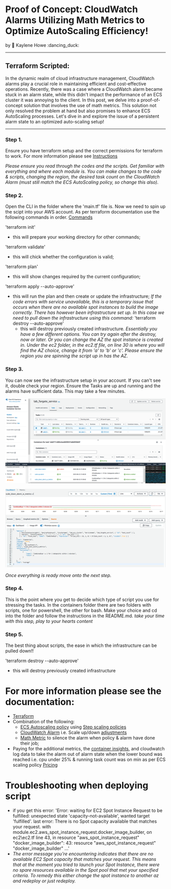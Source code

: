 # Proof of Concept: CloudWatch Alarms Utilizing Math Metrics to Optimize AutoScaling Efficiency!
by :sunflower: Kaylene Howe :dancing_duck:

---

## Terraform Scripted:
In the dynamic realm of cloud infrastructure management, CloudWatch alarms play a crucial role in maintaining efficient and cost-effective operations. Recently, there was a case where a CloudWatch alarm became stuck in an alarm state, while this didn't impact the performance of an ECS cluster it was annoying to the client. 
In this post, we delve into a proof-of-concept solution that involves the use of math metrics. This solution not only resolved the problem at hand but also promises to enhance ECS AutoScaling processes. Let's dive in and explore the issue of a persistent alarm state to an optimized auto-scaling setup!

---

### Step 1.
Ensure you have terraform setup and the correct permissions for terraform to work.  For more information please see [Instructions](https://developer.hashicorp.com/terraform/tutorials/aws-get-started/install-cli)

*Please ensure you read through the codes and the scripts.  Get familiar with everything and where each module is.  You can make changes to the code & scripts, changing the region, the desired task count on the CloudWatch Alarm (must still match the ECS AutoScaling policy, so change this also).*

### Step 2. 
Open the CLI in the folder where the 'main.tf' file is.  Now we need to spin up the scipt into your AWS account.  As per terraform documentation use the following commands in order. [Commands](https://developer.hashicorp.com/terraform/cli/commands)

'terraform init'
  - this will prepare your working directory for other commands;

'terraform validate'
  - this will chick whether the configuration is valid;

'terraform plan'
  - this will show changes required by the current configuration;

'terraform apply --auto-approve'
  - this will run the plan and then create or update the infrastructure; *If the code errors with service unavailable, this is a temporary issue that occurs when there are no available spot instances to build the image correctly.  There has however been infrastructure set up.  In this case we need to pull down the infrastructure using this command:*
    'terraform destroy --auto-approve'
      - this will destroy previously created infrastructure.  *Essentially you have a few different options.  You can try again after the destroy, now or later.  Or you can change the AZ the spot instance is created in.  Under the ec2 folder, in the ec2.tf file, on line 30 is where you will find the AZ choice, change it from 'a' to 'b' or 'c'.  Please ensure the region you are spinning the script up in has the AZ.*

### Step 3.
You can now see the infrastructure setup in your account.  If you can't see it, double check your region.  Ensure the Tasks are up and running and the alarms have sufficient data.  This may take a few minutes.

![alt text](https://github.com/BearyNatural/SkillsJournal/blob/main/ECS_Fargate_CWMetrics/ECS%20Autoscaling%20Cloudwatch%20Alarms%20with%20metrics.PNG)

![alt text](https://github.com/BearyNatural/SkillsJournal/blob/main/ECS_Fargate_CWMetrics/CloudWatchAlarm%20metrics%20source%20code.PNG)

*Once everything is ready move onto the next step.*

### Step 4.
This is the point where you get to decide which type of script you use for stressing the tasks.  In the containers folder there are two folders with scripts, one for powershell, the other for bash.  Make your choice and cd into the folder and follow the instructions in the README.md.
*take your time with this step, play to your hearts content*

### Step 5.
The best thing about scripts, the ease in which the infrastructure can be pulled down!!

'terraform destroy --auto-approve'
  - this will destroy previously created infrastructure


# For more information please see the documentation:
- [Terraform](https://registry.terraform.io/providers/hashicorp/aws/latest/docs)
- Combination of the following:
  - [ECS Autoscaling policy](https://docs.aws.amazon.com/AmazonECS/latest/developerguide/service-auto-scaling.html) using [Step scaling policies](https://docs.aws.amazon.com/AmazonECS/latest/developerguide/service-autoscaling-stepscaling.html)
  - [CloudWatch Alarm](https://docs.aws.amazon.com/AmazonCloudWatch/latest/monitoring/AlarmThatSendsEmail.html) i.e. Scale up/down [adjustments](https://docs.aws.amazon.com/autoscaling/ec2/userguide/as-scaling-simple-step.html)
  - [Math Metric](https://docs.aws.amazon.com/AmazonCloudWatch/latest/monitoring/Create-alarm-on-metric-math-expression.html) to silence the alarm when policy & alarm have done their job;
- Paying for the additional metrics, the [container insights](https://docs.aws.amazon.com/AmazonCloudWatch/latest/monitoring/ContainerInsights.html), and cloudwatch log data to take the alarm out of alarm state when the lower bound was reached i.e. cpu under 25% & running task count was on min as per ECS scaling policy [Pricing](https://aws.amazon.com/cloudwatch/pricing/)

# Troubleshooting when deploying script
- if you get this error:
    'Error: waiting for EC2 Spot Instance Request to be fulfilled: unexpected state 'capacity-not-available', wanted target 'fulfilled'. last error: There is no Spot capacity available that matches your request.
    with module.ec2.aws_spot_instance_request.docker_image_builder,
    on ec2\ec2.tf line 43, in resource "aws_spot_instance_request" "docker_image_builder":
    43: resource "aws_spot_instance_request" "docker_image_builder" ...'
- *The error message you're encountering indicates that there are no available EC2 Spot capacity that matches your request. This means that at the moment you tried to launch your Spot Instance, there were no spare resources available in the Spot pool that met your specified criteria.  To remedy this either change the spot instance to another az and redeploy or just redeploy.*